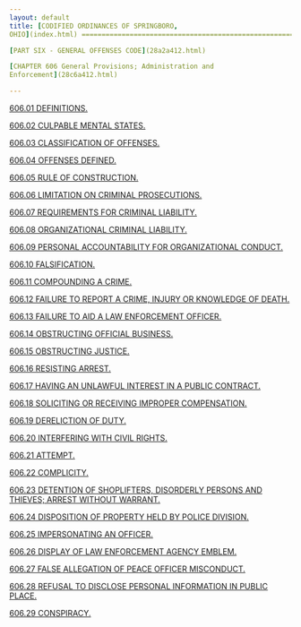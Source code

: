 ```yaml
---
layout: default 
title: [CODIFIED ORDINANCES OF SPRINGBORO,
OHIO](index.html) =====================================================

[PART SIX - GENERAL OFFENSES CODE](28a2a412.html)

[CHAPTER 606 General Provisions; Administration and
Enforcement](28c6a412.html)

---
```


[606.01 DEFINITIONS.](28f4a412.html)

[606.02 CULPABLE MENTAL STATES.](292aa412.html)

[606.03 CLASSIFICATION OF OFFENSES.](2935a412.html)

[606.04 OFFENSES DEFINED.](293fa412.html)

[606.05 RULE OF CONSTRUCTION.](2947a412.html)

[606.06 LIMITATION ON CRIMINAL PROSECUTIONS.](2950a412.html)

[606.07 REQUIREMENTS FOR CRIMINAL LIABILITY.](296ea412.html)

[606.08 ORGANIZATIONAL CRIMINAL LIABILITY.](297ea412.html)

[606.09 PERSONAL ACCOUNTABILITY FOR ORGANIZATIONAL
CONDUCT.](298ba412.html)

[606.10 FALSIFICATION.](2992a412.html)

[606.11 COMPOUNDING A CRIME.](29aba412.html)

[606.12 FAILURE TO REPORT A CRIME, INJURY OR KNOWLEDGE OF
DEATH.](29b7a412.html)

[606.13 FAILURE TO AID A LAW ENFORCEMENT OFFICER.](29dfa412.html)

[606.14 OBSTRUCTING OFFICIAL BUSINESS.](29e5a412.html)

[606.15 OBSTRUCTING JUSTICE.](29eba412.html)

[606.16 RESISTING ARREST.](29fea412.html)

[606.17 HAVING AN UNLAWFUL INTEREST IN A PUBLIC
CONTRACT.](2a06a412.html)

[606.18 SOLICITING OR RECEIVING IMPROPER COMPENSATION.](2a25a412.html)

[606.19 DERELICTION OF DUTY.](2a39a412.html)

[606.20 INTERFERING WITH CIVIL RIGHTS.](2a4fa412.html)

[606.21 ATTEMPT.](2a55a412.html)

[606.22 COMPLICITY.](2a62a412.html)

[606.23 DETENTION OF SHOPLIFTERS, DISORDERLY PERSONS AND THIEVES; ARREST
WITHOUT WARRANT.](2a7aa412.html)

[606.24 DISPOSITION OF PROPERTY HELD BY POLICE DIVISION.](2a90a412.html)

[606.25 IMPERSONATING AN OFFICER.](2a93a412.html)

[606.26 DISPLAY OF LAW ENFORCEMENT AGENCY EMBLEM.](2aa5a412.html)

[606.27 FALSE ALLEGATION OF PEACE OFFICER MISCONDUCT.](2aaba412.html)

[606.28 REFUSAL TO DISCLOSE PERSONAL INFORMATION IN PUBLIC
PLACE.](2ab3a412.html)

[606.29 CONSPIRACY.](2ac2a412.html)
